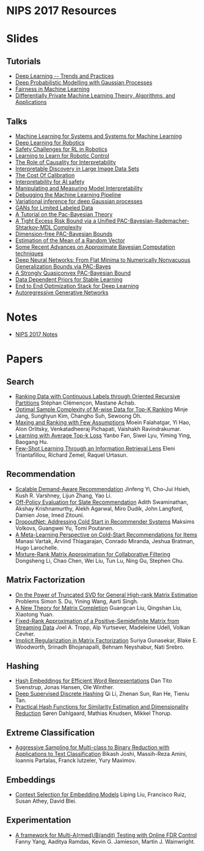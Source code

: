 # NIPS 2017 Resources

# Slides

## Tutorials
*  [Deep Learning -- Trends and Practices](https://docs.google.com/presentation/d/e/2PACX-1vQMZsWfjjLLz_wi8iaMxHKawuTkdqeA3Gw00wy5dBHLhAkuLEvhB7k-4LcO5RQEVFzZXfS6ByABaRr4/pub?start=false&loop=false&delayms=60000#slide=id.p)
*  [Deep Probabilistic Modelling with Gaussian Processes](http://inverseprobability.com/talks/lawrence-nips17/deep-probabilistic-modelling-with-gaussian-processes.html)
*  [Fairness in Machine Learning](http://mrtz.org/nips17/#/)
*  [Differentially Private Machine Learning Theory, Algorithms, and Applications](http://www.ece.rutgers.edu/~asarwate/nips2017/NIPS17_DPML_Tutorial.pdf)


## Talks
*  [Machine Learning for Systems and Systems for Machine Learning](http://learningsys.org/nips17/assets/slides/dean-nips17.pdf)
*  [Deep Learning for Robotics](https://www.dropbox.com/s/3fkewk7yks4c2id/2017_12_xx_NIPS%20workshop%20robotics%20final.pdf?dl=0)
*  [Safety Challenges for RL in Robotics](https://www.dropbox.com/s/kzj72mjws75g7nv/2017_12_xx_NIPS%20learning%20in%20transportation.pdf?dl=0)
*  [Learning to Learn for Robotic Control](https://www.dropbox.com/s/ej71t553vlw4yw7/2017_12_xx_NIPS-meta-learning-symposium-Abbeel.pdf?dl=0)
*  [The Role of Causality for Interpretability](http://s.interpretable.ml/nips_interpretable_ml_2017_Bernhard_Schoelkopf.pdf)
*  [Interpretable Discovery in Large Image Data Sets](http://s.interpretable.ml/nips_interpretable_ml_2017_kiri_wagstaff.pdf)
*  [The Cost Of Calibration](http://s.interpretable.ml/nips_interpretable_ml_2017_Kilian_Weinberger.pdf)
*  [Interpretability for AI safety](http://s.interpretable.ml/nips_interpretable_ml_2017_victoria_Krakovna.pdf)
*  [Manipulating and Measuring Model Interpretability](http://s.interpretable.ml/nips_interpretable_ml_2017_jenn_wortman_vaughan.pdf)
*  [Debugging the Machine Learning Pipeline](http://s.interpretable.ml/nips_interpretable_ml_2017_jerry_zhu.pdf)
*  [Variational inference for deep Gaussian processes](http://adamian.github.io/talks/Damianou_NIPS17.pdf)
*  [GANs for Limited Labeled Data](http://www.iangoodfellow.com/slides/2017-12-09-label.pdf)
*  [A Tutorial on the Pac-Bayesian Theory](https://bguedj.github.io/nips2017/pdf/laviolette_nips2017.pdf)
*  [A Tight Excess Risk Bound via a Unified PAC-Bayesian-Rademacher-Shtarkov-MDL Complexity](https://bguedj.github.io/nips2017/pdf/grunwald_nips2017.pdf)
*  [Dimension-free PAC-Bayesian Bounds](https://bguedj.github.io/nips2017/pdf/catoni_nips2017_1.pdf)
*  [Estimation of the Mean of a Random Vector](https://bguedj.github.io/nips2017/pdf/catoni_nips2017_2.pdf)
*  [Some Recent Advances on Approximate Bayesian Computation techniques](https://bguedj.github.io/nips2017/pdf/marin_nips2017.pdf)
*  [Deep Neural Networks:  From Flat Minima to Numerically Nonvacuous Generalization Bounds via PAC-Bayes](https://bguedj.github.io/nips2017/pdf/roy_nips2017.pdf)
*  [A Strongly Quasiconvex PAC-Bayesian Bound](https://bguedj.github.io/nips2017/pdf/seldin_nips2017.pdf)
*  [Data Dependent Priors for Stable Learning](https://bguedj.github.io/nips2017/pdf/shawe-taylor_nips2017.pdf)
*  [End to End Optimization Stack for Deep Learning](http://learningsys.org/nips17/assets/slides/TVM-MLSys-NIPS17.pdf)
*  [Autoregressive Generative Networks](https://drive.google.com/file/d/11CNWY5op_J5PvP02J9g8tciAom-MW9MZ/view)


# Notes

*  [NIPS 2017 Notes](https://cs.brown.edu/~dabel/blog/posts/misc/nips_2017.pdf)

# Papers

## Search

*  [Ranking Data with Continuous Labels through Oriented Recursive Partitions](https://papers.nips.cc/paper/7046-ranking-data-with-continuous-labels-through-oriented-recursive-partitions) Stéphan Clémençon, Mastane Achab.
*  [Optimal Sample Complexity of M-wise Data for Top-K Ranking](https://papers.nips.cc/paper/6766-optimal-sample-complexity-of-m-wise-data-for-top-k-ranking) Minje Jang, Sunghyun Kim, Changho Suh, Sewoong Oh.
*  [Maxing and Ranking with Few Assumptions](https://papers.nips.cc/paper/7281-maxing-and-ranking-with-few-assumptions) Moein Falahatgar, Yi Hao, Alon Orlitsky, Venkatadheeraj Pichapati, Vaishakh Ravindrakumar.
*  [Learning with Average Top-k Loss](https://papers.nips.cc/paper/6653-learning-with-average-top-k-loss) Yanbo Fan, Siwei Lyu, Yiming Ying, Baogang Hu.
*  [Few-Shot Learning Through an Information Retrieval Lens](https://papers.nips.cc/paper/6820-few-shot-learning-through-an-information-retrieval-lens) Eleni Triantafillou, Richard Zemel, Raquel Urtasun.


## Recommendation

*  [Scalable Demand-Aware Recommendation](https://papers.nips.cc/paper/6835-scalable-demand-aware-recommendation) Jinfeng Yi, Cho-Jui Hsieh, Kush R. Varshney, Lijun Zhang, Yao Li.
*  [Off-Policy Evaluation for Slate Recommendation](https://papers.nips.cc/paper/6954-off-policy-evaluation-for-slate-recommendation) Adith Swaminathan, Akshay Krishnamurthy, Alekh Agarwal, Miro Dudik, John Langford, Damien Jose, Imed Zitouni.
*  [DropoutNet: Addressing Cold Start in Recommender Systems](https://papers.nips.cc/paper/7081-dropoutnet-addressing-cold-start-in-recommender-systems) Maksims Volkovs, Guangwei Yu, Tomi Poutanen.
*  [A Meta-Learning Perspective on Cold-Start Recommendations for Items](https://papers.nips.cc/paper/7266-a-meta-learning-perspective-on-cold-start-recommendations-for-items) Manasi Vartak, Arvind Thiagarajan, Conrado Miranda, Jeshua Bratman, Hugo Larochelle.
*  [Mixture-Rank Matrix Approximation for Collaborative Filtering](https://papers.nips.cc/paper/6651-mixture-rank-matrix-approximation-for-collaborative-filtering) Dongsheng Li, Chao Chen, Wei Liu, Tun Lu, Ning Gu, Stephen Chu.

## Matrix Factorization

*  [On the Power of Truncated SVD for General High-rank Matrix Estimation](https://papers.nips.cc/paper/6648-on-the-power-of-truncated-svd-for-general-high-rank-matrix-estimation-problems) Problems Simon S. Du, Yining Wang, Aarti Singh.
*  [A New Theory for Matrix Completion](https://papers.nips.cc/paper/6680-a-new-theory-for-matrix-completion) Guangcan Liu, Qingshan Liu, Xiaotong Yuan.
*  [Fixed-Rank Approximation of a Positive-Semidefinite Matrix from Streaming Data](https://papers.nips.cc/paper/6722-fixed-rank-approximation-of-a-positive-semidefinite-matrix-from-streaming-data) Joel A. Tropp, Alp Yurtsever, Madeleine Udell, Volkan Cevher.
*  [Implicit Regularization in Matrix Factorization](https://papers.nips.cc/paper/7195-implicit-regularization-in-matrix-factorization) Suriya Gunasekar, Blake E. Woodworth, Srinadh Bhojanapalli, Behnam Neyshabur, Nati Srebro.

## Hashing

*  [Hash Embeddings for Efficient Word Representations](https://papers.nips.cc/paper/7078-hash-embeddings-for-efficient-word-representations) Dan Tito Svenstrup, Jonas Hansen, Ole Winther.
*  [Deep Supervised Discrete Hashing](https://papers.nips.cc/paper/6842-deep-supervised-discrete-hashing) Qi Li, Zhenan Sun, Ran He, Tieniu Tan.
*  [Practical Hash Functions for Similarity Estimation and Dimensionality Reduction](https://papers.nips.cc/paper/7239-practical-hash-functions-for-similarity-estimation-and-dimensionality-reduction) Søren Dahlgaard, Mathias Knudsen, Mikkel Thorup.

## Extreme Classification

*  [Aggressive Sampling for Multi-class to Binary Reduction with Applications to Text Classification](https://papers.nips.cc/paper/7004-aggressive-sampling-for-multi-class-to-binary-reduction-with-applications-to-text-classification) Bikash Joshi, Massih-Reza Amini, Ioannis Partalas, Franck Iutzeler, Yury Maximov.

## Embeddings

*  [Context Selection for Embedding Models](https://papers.nips.cc/paper/7067-context-selection-for-embedding-models) Liping Liu, Francisco Ruiz, Susan Athey, David Blei.

## Experimentation

*  [A framework for Multi-A(rmed)/B(andit) Testing with Online FDR Control](https://papers.nips.cc/paper/7177-a-framework-for-multi-armedbandit-testing-with-online-fdr-control) Fanny Yang, Aaditya Ramdas, Kevin G. Jamieson, Martin J. Wainwright.


